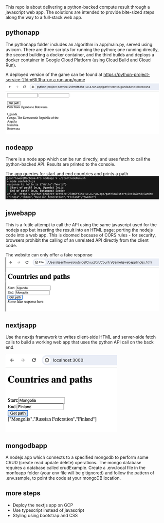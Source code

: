 This repo is about delivering a python-backed compute result through a javascript web app.  The solutions are intended to provide bite-sized steps along the way to a full-stack web app.

## pythonapp

The pythonapp folder includes an algorithm in app/main.py, served using uvicorn. There are three scripts for running the python; one running directly, the second building a docker container, and the third builds and deploys a docker container in Google Cloud Platform (using Cloud Build and Cloud Run).

A deployed version of the game can be found at https://python-project-service-2ldm6ft3ha-uc.a.run.app/game
![pythonScreenshot](pythonappScreenshot.png)

## nodeapp

There is a node app which can be run directly, and uses fetch to call the python-backed API.  Results are printed to the console.

The app queries for start and end countries and prints a path
![nodejsScreenshot](nodejsappScreenshot.png)

## jswebapp

This is a futile attempt to call the API using the same javascript used for the nodejs app but inserting the result into an HTML page; porting the nodejs code into a web app.  This is doomed because of CORS rules - for security, browsers prohibit the calling of an unrelated API directly from the client code.

The website can only offer a fake response
![jswebScreenshot](jswebScreenshot.png)

## nextjsapp

Use the nextjs framework to writes client-side HTML and server-side fetch calls to build a working web app that uses the python API call on the back end.

![nextjsScreenshot](nextjsScreenshot.png)

## mongodbapp

A nodejs app which connects to a specified mongodb to perform some CRUD (create read update delete) operations.  The mongo database requires a database called crudExample. Create a .env.local file in the monfoapp folder (your env file will be gitignored) and follow the pattern of .env.sample, to point the code at your mongoDB location.

## more steps

 - Deploy the nextjs app on GCP
 - Use typescript instead of javascript
 - Styling using bootstrap and CSS

